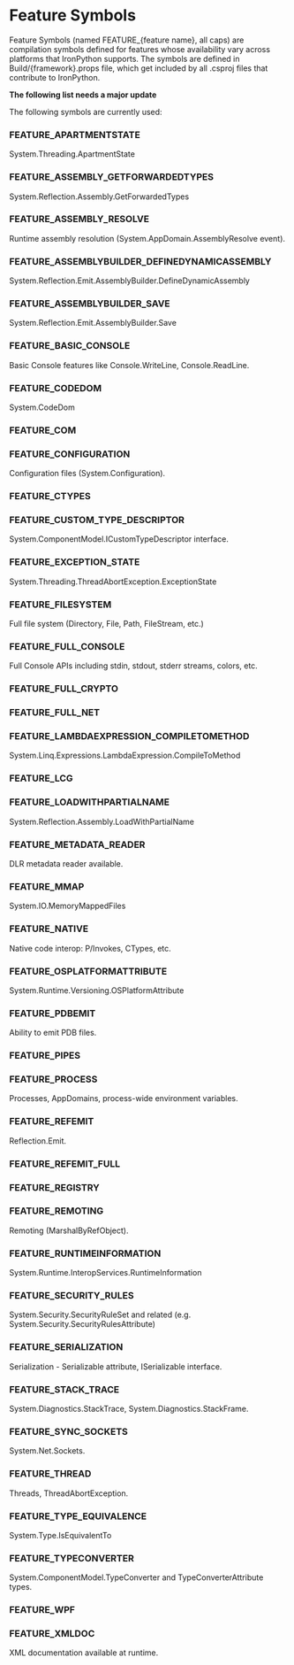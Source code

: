 # Feature Symbols

Feature Symbols (named FEATURE_{feature name}, all caps) are compilation symbols defined for features whose availability vary across platforms that IronPython supports. The symbols are defined in Build/{framework}.props file, which get included by all .csproj files that contribute to IronPython.

**The following list needs a major update**

The following symbols are currently used:
### FEATURE_APARTMENTSTATE
System.Threading.ApartmentState

### FEATURE_ASSEMBLY_GETFORWARDEDTYPES
System.Reflection.Assembly.GetForwardedTypes

### FEATURE_ASSEMBLY_RESOLVE
Runtime assembly resolution (System.AppDomain.AssemblyResolve event).

### FEATURE_ASSEMBLYBUILDER_DEFINEDYNAMICASSEMBLY
System.Reflection.Emit.AssemblyBuilder.DefineDynamicAssembly

### FEATURE_ASSEMBLYBUILDER_SAVE
System.Reflection.Emit.AssemblyBuilder.Save

### FEATURE_BASIC_CONSOLE
Basic Console features like Console.WriteLine, Console.ReadLine.

### FEATURE_CODEDOM
System.CodeDom

### FEATURE_COM

### FEATURE_CONFIGURATION
Configuration files (System.Configuration).

### FEATURE_CTYPES

### FEATURE_CUSTOM_TYPE_DESCRIPTOR
System.ComponentModel.ICustomTypeDescriptor interface.

### FEATURE_EXCEPTION_STATE
System.Threading.ThreadAbortException.ExceptionState

### FEATURE_FILESYSTEM
Full file system (Directory, File, Path, FileStream, etc.)

### FEATURE_FULL_CONSOLE
Full Console APIs including stdin, stdout, stderr streams, colors, etc.

### FEATURE_FULL_CRYPTO

### FEATURE_FULL_NET

### FEATURE_LAMBDAEXPRESSION_COMPILETOMETHOD
System.Linq.Expressions.LambdaExpression.CompileToMethod

### FEATURE_LCG

### FEATURE_LOADWITHPARTIALNAME
System.Reflection.Assembly.LoadWithPartialName

### FEATURE_METADATA_READER
DLR metadata reader available.

### FEATURE_MMAP
System.IO.MemoryMappedFiles

### FEATURE_NATIVE
Native code interop: P/Invokes, CTypes, etc.

### FEATURE_OSPLATFORMATTRIBUTE
System.Runtime.Versioning.OSPlatformAttribute

### FEATURE_PDBEMIT
Ability to emit PDB files.

### FEATURE_PIPES

### FEATURE_PROCESS
Processes, AppDomains, process-wide environment variables.

### FEATURE_REFEMIT
Reflection.Emit.

### FEATURE_REFEMIT_FULL

### FEATURE_REGISTRY

### FEATURE_REMOTING
Remoting (MarshalByRefObject).

### FEATURE_RUNTIMEINFORMATION
System.Runtime.InteropServices.RuntimeInformation

### FEATURE_SECURITY_RULES
System.Security.SecurityRuleSet and related (e.g. System.Security.SecurityRulesAttribute)

### FEATURE_SERIALIZATION
Serialization - Serializable attribute, ISerializable interface.

### FEATURE_STACK_TRACE
System.Diagnostics.StackTrace, System.Diagnostics.StackFrame.

### FEATURE_SYNC_SOCKETS
System.Net.Sockets.

### FEATURE_THREAD
Threads, ThreadAbortException.

### FEATURE_TYPE_EQUIVALENCE
System.Type.IsEquivalentTo

### FEATURE_TYPECONVERTER
System.ComponentModel.TypeConverter and TypeConverterAttribute types.

### FEATURE_WPF

### FEATURE_XMLDOC
XML documentation available at runtime.
